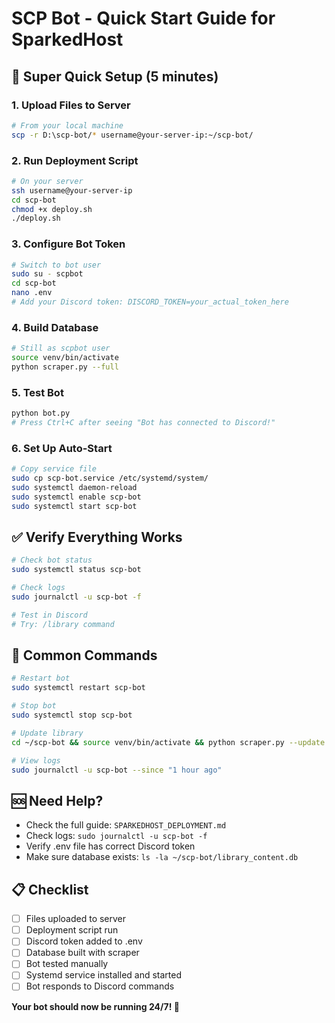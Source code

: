 # SCP Bot - Quick Start Guide for SparkedHost

## 🚀 Super Quick Setup (5 minutes)

### 1. Upload Files to Server
```bash
# From your local machine
scp -r D:\scp-bot/* username@your-server-ip:~/scp-bot/
```

### 2. Run Deployment Script
```bash
# On your server
ssh username@your-server-ip
cd scp-bot
chmod +x deploy.sh
./deploy.sh
```

### 3. Configure Bot Token
```bash
# Switch to bot user
sudo su - scpbot
cd scp-bot
nano .env
# Add your Discord token: DISCORD_TOKEN=your_actual_token_here
```

### 4. Build Database
```bash
# Still as scpbot user
source venv/bin/activate
python scraper.py --full
```

### 5. Test Bot
```bash
python bot.py
# Press Ctrl+C after seeing "Bot has connected to Discord!"
```

### 6. Set Up Auto-Start
```bash
# Copy service file
sudo cp scp-bot.service /etc/systemd/system/
sudo systemctl daemon-reload
sudo systemctl enable scp-bot
sudo systemctl start scp-bot
```

## ✅ Verify Everything Works

```bash
# Check bot status
sudo systemctl status scp-bot

# Check logs
sudo journalctl -u scp-bot -f

# Test in Discord
# Try: /library command
```

## 🔧 Common Commands

```bash
# Restart bot
sudo systemctl restart scp-bot

# Stop bot
sudo systemctl stop scp-bot

# Update library
cd ~/scp-bot && source venv/bin/activate && python scraper.py --update

# View logs
sudo journalctl -u scp-bot --since "1 hour ago"
```

## 🆘 Need Help?

- Check the full guide: `SPARKEDHOST_DEPLOYMENT.md`
- Check logs: `sudo journalctl -u scp-bot -f`
- Verify .env file has correct Discord token
- Make sure database exists: `ls -la ~/scp-bot/library_content.db`

## 📋 Checklist

- [ ] Files uploaded to server
- [ ] Deployment script run
- [ ] Discord token added to .env
- [ ] Database built with scraper
- [ ] Bot tested manually
- [ ] Systemd service installed and started
- [ ] Bot responds to Discord commands

**Your bot should now be running 24/7! 🎉**
